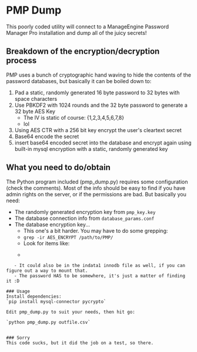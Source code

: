 # PMP Dump

This poorly coded utility will connect to a ManageEngine Password Manager Pro installation and dump all of the juicy secrets!

## Breakdown of the encryption/decryption process
PMP uses a bunch of cryptographic hand waving to hide the contents of the password databases, but basically it can be boiled down to:


1. Pad a static, randomly generated 16 byte password to 32 bytes with space characters
2. Use PBKDF2 with 1024 rounds and the 32 byte password to generate a 32 byte AES Key
	- The IV is static of course: {1,2,3,4,5,6,7,8}
	- lol 	
3. Using AES CTR with a 256 bit key encrypt the user's cleartext secret
4. Base64 encode the secret
5. insert base64 encoded secret into the database and encrypt again using built-in mysql encryption with a static, randomly generated key

## What you need to do/obtain
The Python program included (pmp_dump.py) requires some configuration (check the comments). Most of the info should be easy to find if you have admin rights on the server, or if the permissions are bad. But basically you need:

- The randomly generated encryption key from `pmp_key.key`
- The database connection info from `database_params.conf`
- The database encryption key...
	- This one's a bit harder. You may have to do some grepping:
	- `grep -ir AES_ENCRYPT /path/to/PMP/`
	- Look for items like:
	- 	~~~INSERT INTO `Ptrx_UserAudit` (`AUDITID`,`RESOURCENAME`,`NAME`,`OPERATEDBY`,`LOGINNAME`,`USERNAME`,`USER`,`LASTACCESSEDTIME`,`IPADDRESS`,`OPERATIONTYPE`,`REASON`,`OSTYPE`,`RESOURCEID`,`ACCOUNTID`) VALUES (64,AES_ENCRYPT('N/A',"<PASSWORD_HERE_STEAL_THIS_OK>"),'...
 ~~~
 	- It could also be in the indata1 innodb file as well, if you can figure out a way to mount that.
 	- The password HAS to be somewhere, it's just a matter of finding it :D

### Usage
Install dependencies:
`pip install mysql-connector pycrypto`

Edit pmp_dump.py to suit your needs, then hit go:

`python pmp_dump.py outfile.csv`


### Sorry
This code sucks, but it did the job on a test, so there.